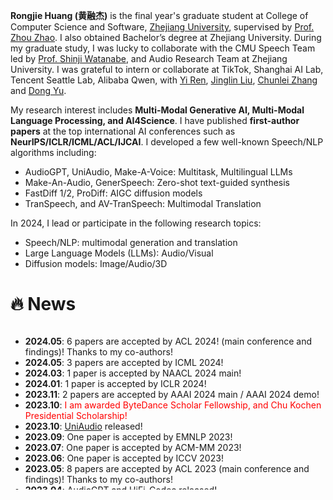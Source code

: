 **Rongjie Huang (黄融杰)** is the final year's graduate student at College of Computer Science and Software, [Zhejiang University](https://www.zju.edu.cn/english/), supervised by [Prof. Zhou Zhao](https://person.zju.edu.cn/zhaozhou). I also obtained Bachelor’s degree at Zhejiang University. During my graduate study, I was lucky to collaborate with the CMU Speech Team led by [Prof. Shinji Watanabe](https://scholar.google.com/citations?user=U5xRA6QAAAAJ), and Audio Research Team at Zhejiang University. I was grateful to intern or collaborate at TikTok, Shanghai AI Lab, Tencent Seattle Lab, Alibaba Qwen, with [Yi Ren](https://github.com/RayeRen), [Jinglin Liu](https://github.com/MoonInTheRiver), [Chunlei Zhang](https://scholar.google.com/citations?user=NCKZGb0AAAAJ) and [Dong Yu](https://scholar.google.com/citations?user=tMY31_gAAAAJ).

My research interest includes **Multi-Modal Generative AI, Multi-Modal Language Processing, and AI4Science**. I have published **first-author papers** at the top international AI conferences such as **NeurIPS/ICLR/ICML/ACL/IJCAI**. I developed a few well-known Speech/NLP algorithms including:
- AudioGPT, UniAudio, Make-A-Voice: Multitask, Multilingual LLMs
- Make-An-Audio, GenerSpeech: Zero-shot text-guided synthesis
- FastDiff 1/2, ProDiff: AIGC diffusion models
- TranSpeech, and AV-TranSpeech: Multimodal Translation

In 2024, I lead or participate in the following research topics:
- Speech/NLP: multimodal generation and translation
- Large Language Models (LLMs): Audio/Visual
- Diffusion models: Image/Audio/3D


# 🔥 News

<style>
  .scrollable {
    max-height: 260px; /* 设置最大高度 */
    overflow-y: scroll; /* 设置垂直滚动条 */
  }
</style>

<div class="scrollable">
  <ul>
    <li><strong>2024.05</strong>: 6 papers are accepted by ACL 2024! (main conference and findings)! Thanks to my co-authors! </li>
    <li><strong>2024.05</strong>: 3 papers are accepted by ICML 2024!</li>
    <li><strong>2024.03</strong>: 1 paper is accepted by NAACL 2024 main!</li>
    <li><strong>2024.01</strong>: 1 paper is accepted by ICLR 2024!</li>
    <li><strong>2023.11</strong>: 2 papers are accepted by AAAI 2024 main / AAAI 2024 demo!</li>
    <li><strong>2023.10</strong>: <font color="red"> I am awarded ByteDance Scholar Fellowship, and Chu Kochen Presidential Scholarship! </font></li>
    <li><strong>2023.10</strong>: <a href="https://twitter.com/_akhaliq/status/1710112638422642732">UniAudio</a> released!</li>
    <li><strong>2023.09</strong>: One paper is accepted by EMNLP 2023!</li>
    <li><strong>2023.07</strong>: One paper is accepted by ACM-MM 2023! </li>
    <li><strong>2023.06</strong>: One paper is accepted by ICCV 2023! </li>
    <li><strong>2023.05</strong>: 8 papers are accepted by ACL 2023 (main conference and findings)! Thanks to my co-authors! </li>
    <li><strong>2023.04</strong>:  <a href="https://github.com/AIGC-Audio/AudioGPT">AudioGPT</a> and <a href="https://github.com/yangdongchao/AcademiCodec">HiFi-Codec</a> released!  </li>
    <li><strong>2023.04</strong>: One papers is accepted by ICML 2023! </li>
    <li><strong>2023.02</strong>: Make-An-Audio released! Media coverage: <a href="https://mp.weixin.qq.com/s/fphIJ13RWRIgGNTwYO06bw">Heart of Machine</a>, <a href="https://zhuanlan.zhihu.com/p/605228032">ByteDance</a> and <a href="https://twitter.com/_akhaliq/status/1619589070329348096">Twitter</a> </li>
    <li><strong>2023.01</strong>: One papers is accepted by ICLR 2023! </li>
    <li><strong>2022.09</strong>: Two papers are accepted by NeurIPS 2022! </li>
  </ul>
</div>

